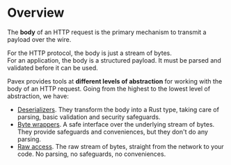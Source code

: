 # Overview

The **body** of an HTTP request is the primary mechanism to transmit a payload over the wire.

For the HTTP protocol, the body is just a stream of bytes.\
For an application, the body is a structured payload.
It must be parsed and validated before it can be used.

Pavex provides tools at **different levels of abstraction** for working with the body of an HTTP request.
Going from the highest to the lowest level of abstraction, we have:

- [Deserializers](deserializers/index.md).
  They transform the body into a Rust type, taking care of parsing, basic validation and security safeguards.
- [Byte wrappers](byte_wrappers.md).
  A safe interface over the underlying stream of bytes.
  They provide safeguards and conveniences, but they don't do any parsing.
- [Raw access](../wire_data.md#rawincomingbody).
  The raw stream of bytes, straight from the network to your code.
  No parsing, no safeguards, no conveniences.
